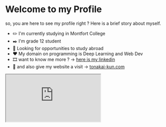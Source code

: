 # Welcome to my Profile
so, you are here to see my profile right ?
Here is a brief story about myself.

- ✏️ I'm currently studying in Montfort College
- ✒️ I'm grade 12 student
- 🛫 Looking for opportunities to study abroad
- ❤️ My domain on programming is Deep Learning and Web Dev
- 🎞️ want to know me more ? -> [here is my linkedin](https://www.linkedin.com/in/amorn-phanturat-0b52b1220/)
- 🍁 and also give my website a visit -> [tonakai-kun.com](https://www.tonakai-kun.com)

<iframe src="https://skyline.github.com/ShadeOfOmuro/2021"></iframe>
